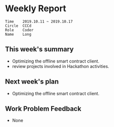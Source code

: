 # Weekly Report 
```
Time	2019.10.11 ~ 2019.10.17
Circle	CCCd
Role	Coder
Name	Long
```
## This week's summary
- Optimizing the offline smart contract client.
- review projects involved in Hackathon activities.

## Next week's plan

- Optimizing the offline smart contract client.


## Work Problem Feedback
- None

